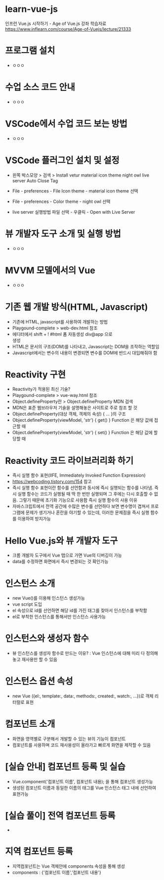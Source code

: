 # learn-vue-js
인프런 Vue.js 시작하기 - Age of Vue.js 강좌 학습자료
https://www.inflearn.com/course/Age-of-Vuejs/lecture/21333

# 프로그램 설치
- ㅇㅇㅇ

# 수업 소스 코드 안내
- ㅇㅇㅇ

# VSCode에서 수업 코드 보는 방법
- ㅇㅇㅇ

# VSCode 플러그인 설치 및 설정
- 왼쪽 박스모양 > 검색 > Install
  vetur
  material icon theme
  night owl
  live server
  Auto Close Tag

- File - preferences - File Icon theme - material icon theme 선택
- File - preferences - Color theme - night owl 선택

- live server 실행방법
  파일 선택 - 우클릭 - Open with Live Server

# 뷰 개발자 도구 소개 및 실행 방법
- ㅇㅇㅇ

# MVVM 모델에서의 Vue
- ㅇㅇㅇ

# 기존 웹 개발 방식(HTML, Javascript)
- 기존에 HTML, javascript를 사용하여 개발하는 방법
- Playgound-complete > web-dev.html 참조
- 에디터에서 
  shift + ! #html 폼 자동생성
  div@app 으로 <div id='app'></div> 생성
- HTML은 문서의 구조(DOM)를 나타내고, Javascript는 DOM을 조작하는 역할임
- Javascript에서는 변수의 내용이 변경되면 변수를 DOM에 반드시 대입해줘야 함

# Reactivity 구현
- Reactivity가 적용된 최신 기술?
- Playgound-complete > vue-way.html 참조
- Object.defineProperty란 > Object.defineProperty MDN 검색
- MDN은 표준 웹브라우저 기술을 설명해놓은 사이트로 주로 참조 할 것
- Object.defineProperty(대상 객체, 객체의 속성) { ... }의 구조
- Object.defineProperty(viewModel, 'str') { get() } Function 은 해당 값에 접근할 때
- Object.defineProperty(viewModel, 'str') { set() } Function 은 해당 값에 할당할 때

# Reactivity 코드 라이브러리화 하기
- 즉시 실행 함수 표현(IIFE, Immediately Invoked Function Expression)
- https://webcoding.tistory.com/154 참고
- 즉시 실행 함수 표현이란 함수를 선언함과 동시에 즉시 실행되는 함수를 나타냄. 즉시 실행 함수는 코드가 실행될 때 딱 한 번만 실행되며 그 후에는 다시 호출할 수 없음. 그렇기 때문에 초기화 기능으로 사용함
즉시 실행 함수의 사용 이유
- 자바스크립트에서 전역 공간에 수많은 변수를 선언하다 보면 변수명이 겹쳐서 프로그램에 문제가 생기거나 혼란을 야기할 수 있는데, 이러한 문제점을 즉시 실행 함수를 이용하여 방지가능

# Hello Vue.js와 뷰 개발자 도구
- 크롬 개발자 도구에서 Vue 탭으로 가면 Vue의 디버깅이 가능
- data를 수정하면 화면에서 즉시 변경되는 것 확인가능

# 인스턴스 소개
- new Vue()를 이용해 인스턴스 생성가능
- vue script 도입
- el 속성으로 id를 선언하면 해당 id를 가진 태그를 찾아서 인스턴스를 부착함
- el로 부착한 인스턴스를 통해서만 인스턴스 사용가능

# 인스턴스와 생성자 함수
- 뷰 인스턴스를 생성자 함수로 만드는 이유? : Vue 인스턴스에 대해 미리 다 정의해놓고 재사용만 할 수 있음

# 인스턴스 옵션 속성
- new Vue ({el:, template:, data:, methods:, created:, watch:, ...})로 객체 리터럴로 표현

# 컴포넌트 소개
- 화면을 영역별로 구분해서 개발할 수 있는 뷰의 기능이 컴포넌트
- 컴포넌트를 사용하며 코드 재사용성이 올라가고 빠르게 화면을 제작할 수 있음

# [실습 안내] 컴포넌트 등록 및 실습
- Vue.component('컴포넌트 이름', 컴포넌트 내용); 을 통해 컴포넌트 생성가능
- 생성된 컴포넌트 이름과 동일한 이름의 태그를 Vue 인스턴스 태그 내에 선언하여 표현가능

# [실습 풀이] 전역 컴포넌트 등록
- 

# 지역 컴포넌트 등록
- 지역컴포넌트는 Vue 객체안에 components 속성을 통해 생성
- components : {'컴포넌트 이름','컴포넌트 내용'}
